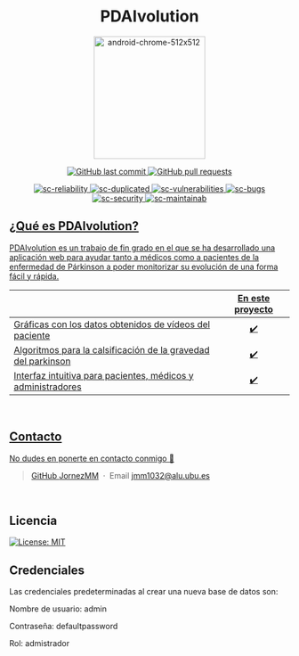 <h1 align="center" color="blue">PDAIvolution</h1>
<p align="center">
  <img src="https://github.com/JornezMM/PDAIvolution/assets/116637449/9305d2e5-e800-4de4-90cf-5cef9ea6c017" alt="android-chrome-512x512" height="220" width="200">
</p>
<p align="center">
    <a href="https://github.com/JornezMM/PDAIvolution/commits/main">
    <img src="https://img.shields.io/github/last-commit/JornezMM/PDAIvolution.svg?style=flat-square&logo=github&logoColor=white"
         alt="GitHub last commit">
    </a>
    <a href="https://github.com/JornezMM/PDAIvolution/pulls">
    <img src="https://img.shields.io/github/issues-pr-raw/JornezMM/PDAIvolution.svg?style=flat-square&logo=github&logoColor=white"
         alt="GitHub pull requests">
    </a> 
</p>
<p align="center">
<a href = "https://sonarcloud.io/summary/new_code?id=JornezMM_tfg">
<img src="https://sonarcloud.io/api/project_badges/measure?project=JornezMM_tfg&metric=reliability_rating" alt="sc-reliability">
</a>
<a href = "https://sonarcloud.io/summary/new_code?id=JornezMM_tfg">
<img src="https://sonarcloud.io/api/project_badges/measure?project=JornezMM_tfg&metric=duplicated_lines_density" alt="sc-duplicated">
</a>
<a href = "https://sonarcloud.io/summary/new_code?id=JornezMM_tfg">
<img src="https://sonarcloud.io/api/project_badges/measure?project=JornezMM_tfg&metric=vulnerabilities" alt="sc-vulnerabilities">
</a>
<a href = "https://sonarcloud.io/summary/new_code?id=JornezMM_tfg">
<img src="https://sonarcloud.io/api/project_badges/measure?project=JornezMM_tfg&metric=bugs" alt="sc-bugs">
</a>
<a href = "https://sonarcloud.io/summary/new_code?id=JornezMM_tfg">

<img src="https://sonarcloud.io/api/project_badges/measure?project=JornezMM_tfg&metric=security_rating" alt="sc-security">
</a>
<a href = "https://sonarcloud.io/summary/new_code?id=JornezMM_tfg">
<img src="https://sonarcloud.io/api/project_badges/measure?project=JornezMM_tfg&metric=sqale_rating" alt="sc-maintainab">

</p>

## ¿Qué es PDAIvolution?

PDAIvolution es un trabajo de fin grado en el que se ha desarrollado una aplicación web para ayudar tanto a médicos como a pacientes de la enfermedad de Párkinson a poder monitorizar su evolución de una forma fácil y rápida.


|                            | En este proyecto  | 
| -------------------------- | :----------------: | 
| Gráficas con los datos obtenidos de vídeos del paciente  |         ✔️         |   
| Algoritmos para la calsificación de la gravedad del parkinson |         ✔️         |    
| Interfaz intuitiva para pacientes, médicos y administradores         |         ✔️         |    

<br />

## Contacto

No dudes en ponerte en contacto conmigo 💌

> GitHub [JornezMM](https://github.com/JornezMM) &nbsp;&middot;&nbsp; Email [jmm1032@alu.ubu.es](mailto:jmm1032@alu.ubu.es)

<br />


## Licencia

[![License: MIT](https://img.shields.io/badge/License-MIT-yellow.svg)](https://opensource.org/licenses/MIT)



## Credenciales

Las credenciales predeterminadas al crear una nueva base de datos son:
<p> Nombre de usuario: admin </p>
<p> Contraseña: defaultpassword </p>
<p> Rol: admistrador</p>

